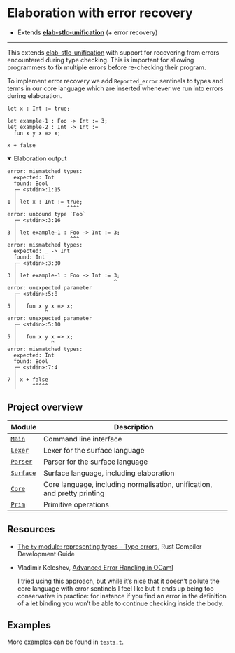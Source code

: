 # Elaboration with error recovery

- Extends [**elab-stlc-unification**](../elab-stlc-unification) (+ error recovery)

---

This extends [elab-stlc-unification](../elab-stlc-unification) with support for
recovering from errors encountered during type checking. This is important for
allowing programmers to fix multiple errors before re-checking their program.

To implement error recovery we add `Reported_error` sentinels to types and terms
in our core language which are inserted whenever we run into errors during
elaboration.

<!-- $MDX file=examples/readme.txt -->
```
let x : Int := true;

let example-1 : Foo -> Int := 3;
let example-2 : Int -> Int :=
  fun x y x => x;

x + false
```

<details open="true">
<summary>Elaboration output</summary>

<!-- $MDX file=examples/readme.stderr -->
```
error: mismatched types:
  expected: Int
  found: Bool
  ┌─ <stdin>:1:15
  │
1 │ let x : Int := true;
  │                ^^^^
error: unbound type `Foo`
  ┌─ <stdin>:3:16
  │
3 │ let example-1 : Foo -> Int := 3;
  │                 ^^^
error: mismatched types:
  expected: _ -> Int
  found: Int
  ┌─ <stdin>:3:30
  │
3 │ let example-1 : Foo -> Int := 3;
  │                               ^
error: unexpected parameter
  ┌─ <stdin>:5:8
  │
5 │   fun x y x => x;
  │         ^
error: unexpected parameter
  ┌─ <stdin>:5:10
  │
5 │   fun x y x => x;
  │           ^
error: mismatched types:
  expected: Int
  found: Bool
  ┌─ <stdin>:7:4
  │
7 │ x + false
  │     ^^^^^
```

</details>

## Project overview

| Module        | Description                             |
| ------------- | --------------------------------------- |
| [`Main`]      | Command line interface                  |
| [`Lexer`]     | Lexer for the surface language          |
| [`Parser`]    | Parser for the surface language         |
| [`Surface`]   | Surface language, including elaboration |
| [`Core`]      | Core language, including normalisation, unification, and pretty printing |
| [`Prim`]      | Primitive operations                    |

[`Main`]: ./main.ml
[`Lexer`]: ./lexer.ml
[`Parser`]: ./parser.mly
[`Surface`]: ./surface.ml
[`Core`]: ./core.ml
[`Prim`]: ./prim.ml

## Resources

- [The `ty` module: representing types - Type errors](https://rustc-dev-guide.rust-lang.org/ty.html#type-errors),
  Rust Compiler Development Guide

- Vladimir Keleshev, [Advanced Error Handling in OCaml](https://keleshev.com/advanced-error-handling-in-ocaml)

  I tried using this approach, but while it’s nice that it doesn’t pollute the
  core language with error sentinels I feel like but it ends up being too
  conservative in practice: for instance if you find an error in the definition
  of a let binding you won’t be able to continue checking inside the body.

## Examples

More examples can be found in [`tests.t`](tests.t).
